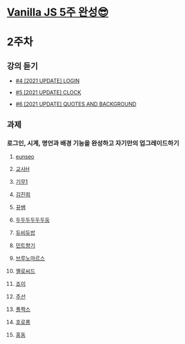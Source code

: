 # [Vanilla JS 5주 완성😎](<https://teacher-kiwi.github.io/study-together/(2023.01.)vanilla-js/>)

# 2주차

## 강의 듣기

- [#4 [2021 UPDATE] LOGIN](https://nomadcoders.co/javascript-for-beginners/lectures/2899)

- [#5 [2021 UPDATE] CLOCK](https://nomadcoders.co/javascript-for-beginners/lectures/2907)

- [#6 [2021 UPDATE] QUOTES AND BACKGROUND](https://nomadcoders.co/javascript-for-beginners/lectures/2911)

## 과제

### 로그인, 시계, 명언과 배경 기능을 완성하고 자기만의 업그레이드하기

1. [eunseo](<https://teacher-kiwi.github.io/study-together/(2023.01.)vanilla-js/week2/eunseo/>)

2. [교사H](<https://teacher-kiwi.github.io/study-together/(2023.01.)vanilla-js/week2/교사H/>)

3. [기무1](<https://teacher-kiwi.github.io/study-together/(2023.01.)vanilla-js/week2/기무1/>)

4. [김진희](<https://teacher-kiwi.github.io/study-together/(2023.01.)vanilla-js/week2/김진희/>)

5. [뀨쌤](<https://teacher-kiwi.github.io/study-together/(2023.01.)vanilla-js/week2/뀨쌤/>)

6. [두두두두두두둥](<https://teacher-kiwi.github.io/study-together/(2023.01.)vanilla-js/week2/두두두두두두둥/>)

7. [듀비듀밥](<https://teacher-kiwi.github.io/study-together/(2023.01.)vanilla-js/week2/듀비듀밥/>)

8. [민트향기](<https://teacher-kiwi.github.io/study-together/(2023.01.)vanilla-js/week2/민트향기/>)

9. [브루노마르스](<https://teacher-kiwi.github.io/study-together/(2023.01.)vanilla-js/week2/브루노마르스/>)

10. [옐로씨드](<https://teacher-kiwi.github.io/study-together/(2023.01.)vanilla-js/week2/옐로씨드/>)

11. [죠이](<https://teacher-kiwi.github.io/study-together/(2023.01.)vanilla-js/week2/죠이/>)

12. [주선](<https://teacher-kiwi.github.io/study-together/(2023.01.)vanilla-js/week2/주선/>)

13. [폴짝스](<https://teacher-kiwi.github.io/study-together/(2023.01.)vanilla-js/week2/폴짝스/>)

14. [호로롱](<https://teacher-kiwi.github.io/study-together/(2023.01.)vanilla-js/week2/호로롱/>)

15. [홍동](<https://teacher-kiwi.github.io/study-together/(2023.01.)vanilla-js/week2/홍동/>)
